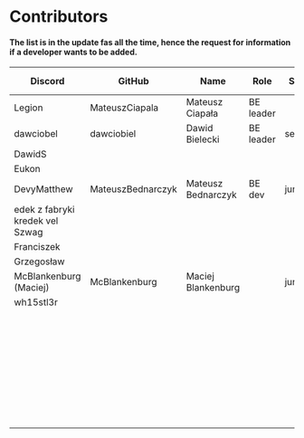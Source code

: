 # Contributors

#### The list is in the update fas all the time, hence the request for information if a developer wants to be added.

| Discord                         | GitHub            | Name             | Role      | Skill  | Registration date |
|---------------------------------|-------------------|------------------|-----------|--------|-------------------|
| Legion                          | MateuszCiapala    | Mateusz Ciapała  | BE leader |        | 2022-             |
| dawciobel                       | dawciobiel        | Dawid Bielecki   | BE leader | senior | 2022-             |
| DawidS                          |                   |                  |           |        | 2023-             |
| Eukon                           |                   |                  |           |        | 2023-             |
| DevyMatthew                     | MateuszBednarczyk |Mateusz Bednarczyk| BE dev    | junior | 2022-             |
| edek z fabryki kredek vel Szwag |                   |                  |           |        | 2023-             |
| Franciszek                      |                   |                  |           |        | 2023-             |
| Grzegosław                      |                   |                  |           |        | 2023-             |
| McBlankenburg (Maciej)          | McBlankenburg     |Maciej Blankenburg|           | junior | 2023-             |
| wh15stl3r                       |                   |                  |           |        | 2023-             |
|                                 |                   |                  |           |        | 2023-             |
|                                 |                   |                  |           |        | 2023-             |
|                                 |                   |                  |           |        | 2023-             |
|                                 |                   |                  |           |        | 2023-             |
|                                 |                   |                  |           |        | 2023-             |
|                                 |                   |                  |           |        | 2023-             |
|                                 |                   |                  |           |        | 2023-             |
|                                 |                   |                  |           |        | 2023-             |

